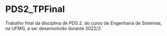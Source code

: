 # PDS2_TPFinal
Trabalho final da disciplina de PDS 2, do curso de Engenharia de Sistemas, na UFMG, a ser desenvolvido durante 2022/2.
